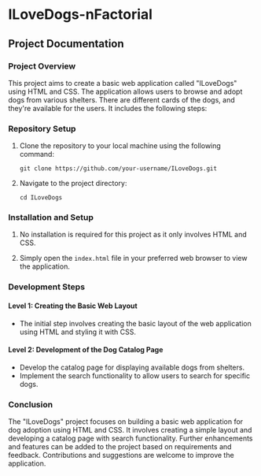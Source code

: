 # ILoveDogs-nFactorial
## Project Documentation

### Project Overview

This project aims to create a basic web application called "ILoveDogs" using HTML and CSS. The application allows users to browse and adopt dogs from various shelters. There are different cards of the dogs, and they're available for the users. It includes the following steps:

### Repository Setup

1. Clone the repository to your local machine using the following command:

   ```
   git clone https://github.com/your-username/ILoveDogs.git
   ```

2. Navigate to the project directory:

   ```
   cd ILoveDogs
   ```

### Installation and Setup

1. No installation is required for this project as it only involves HTML and CSS.

2. Simply open the `index.html` file in your preferred web browser to view the application.

### Development Steps

#### Level 1: Creating the Basic Web Layout

- The initial step involves creating the basic layout of the web application using HTML and styling it with CSS.

#### Level 2: Development of the Dog Catalog Page

- Develop the catalog page for displaying available dogs from shelters.
- Implement the search functionality to allow users to search for specific dogs.

### Conclusion

The "ILoveDogs" project focuses on building a basic web application for dog adoption using HTML and CSS. It involves creating a simple layout and developing a catalog page with search functionality. Further enhancements and features can be added to the project based on requirements and feedback. Contributions and suggestions are welcome to improve the application.
